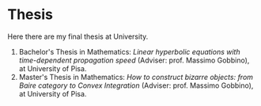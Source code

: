 # Thesis

Here there are my final thesis at University.
1. Bachelor's Thesis in Mathematics: *Linear hyperbolic equations with time-dependent propagation speed* (Adviser: prof. Massimo Gobbino), at University of Pisa.
2. Master's Thesis in Mathematics: *How to construct bizarre objects: from Baire category to Convex Integration* (Adviser: prof. Massimo Gobbino), at University of Pisa.
